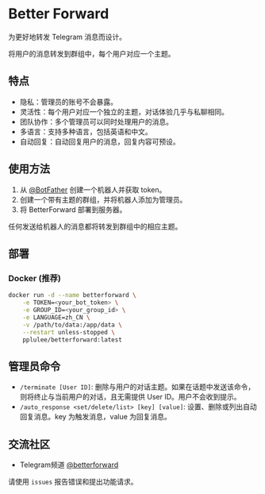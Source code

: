 # Better Forward
为更好地转发 Telegram 消息而设计。

将用户的消息转发到群组中，每个用户对应一个主题。
## 特点
- 隐私：管理员的账号不会暴露。
- 灵活性：每个用户对应一个独立的主题，对话体验几乎与私聊相同。
- 团队协作：多个管理员可以同时处理用户的消息。
- 多语言：支持多种语言，包括英语和中文。
- 自动回复：自动回复用户的消息，回复内容可预设。

## 使用方法
1. 从 [@BotFather](https://t.me/BotFather) 创建一个机器人并获取 token。
2. 创建一个带有主题的群组，并将机器人添加为管理员。
3. 将 BetterForward 部署到服务器。

任何发送给机器人的消息都将转发到群组中的相应主题。

## 部署
### Docker (推荐)
```bash
docker run -d --name betterforward \
    -e TOKEN=<your_bot_token> \
    -e GROUP_ID=<your_group_id> \
    -e LANGUAGE=zh_CN \
    -v /path/to/data:/app/data \
    --restart unless-stopped \
    pplulee/betterforward:latest
```

## 管理员命令
- `/terminate [User ID]`: 删除与用户的对话主题。如果在话题中发送该命令，则将终止与当前用户的对话，且无需提供 User ID。用户不会收到提示。
- `/auto_response <set/delete/list> [key] [value]`: 设置、删除或列出自动回复消息。key 为触发消息，value 为回复消息。

## 交流社区
- Telegram频道 [@betterforward](https://t.me/betterforward)

请使用 `issues` 报告错误和提出功能请求。